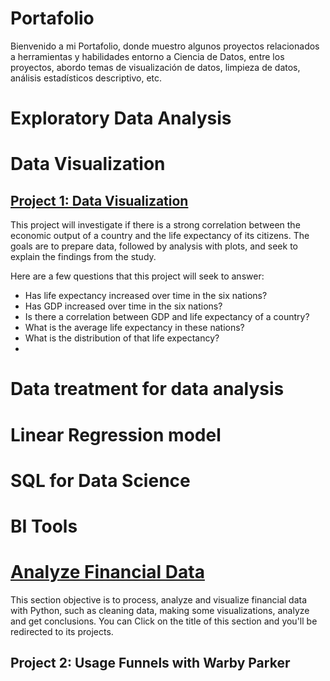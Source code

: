 # Portafolio
 Bienvenido a mi Portafolio, donde muestro algunos proyectos relacionados a herramientas y habilidades entorno a Ciencia de Datos, entre los  proyectos, abordo temas de visualización de datos, limpieza de datos, análisis estadísticos descriptivo, etc.

# Exploratory Data Analysis

# Data Visualization
## [Project 1: Data Visualization](https://github.com/Danyphantom1500/Data-Visualization-of-GDP)
This project will investigate if there is a strong correlation between the economic output of a country and the life expectancy of its citizens.
The goals are to prepare data, followed by analysis with plots, and seek to explain the findings from the study.

Here are a few questions that this project will seek to answer:
+ Has life expectancy increased over time in the six nations?
+ Has GDP increased over time in the six nations?
+ Is there a correlation between GDP and life expectancy of a country?
+ What is the average life expectancy in these nations?
+ What is the distribution of that life expectancy?
+ 
# Data treatment for data analysis

# Linear Regression model

# SQL for Data Science

# BI Tools

# [Analyze Financial Data](https://github.com/Danyphantom1500/Analyze_Financial_data)
This section objective is to process, analyze and visualize financial data with Python, such as cleaning data, making some visualizations, analyze and get conclusions. You can Click on the title of this section and you'll be redirected to its projects.

## Project 2: Usage Funnels with Warby Parker

